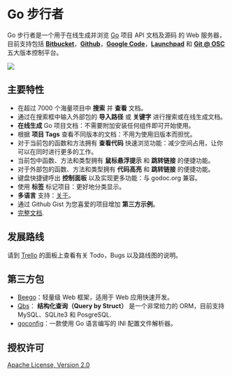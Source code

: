 Go 步行者
========

Go 步行者是一个用于在线生成并浏览 <a target="_blank" href="http://docs.studygolang.com/">Go</a> 项目 API 文档及源码 的 Web 服务器，目前支持包括 <b><a target="_blank" href="https://bitbucket.org/">Bitbucket</a></b>，<b><a target="_blank" href="https://github.com/">Github</a></b>，<b><a target="_blank" href="http://code.google.com/">Google Code</a></b>，<b><a target="_blank" href="https://launchpad.net/">Launchpad</a></b> 和 <b><a target="_blank" href="http://git.oschina.net/">Git @ OSC</a></b> 五大版本控制平台。

![](https://github.com/Unknwon/gowalker/blob/master/docs/images/whatisthis_ZH.png?raw=true)

## 主要特性

- 在超过 7000 个海量项目中 **搜索** 并 **查看** 文档。
- 通过在搜索框中输入外部包的 **导入路径** 或 **关键字** 进行搜索或在线生成文档。
- **在线生成** Go 项目文档：不需要附加安装任何组件即可开始使用。
- 根据 **项目 Tags** 查看不同版本的文档：不用为使用旧版本而担忧。
- 对于当前包的函数和方法拥有 **查看代码** 快速浏览功能：减少空间占用，让你可以在同时进行更多的工作。
- 当前包中函数、方法和类型拥有 **鼠标悬浮提示** 和 **跳转链接** 的便捷功能。
- 对于外部包的函数、方法和类型拥有 **代码高亮** 和 **跳转链接** 的便捷功能。
- 键盘快捷键呼出 **控制面板** 以及实现更多功能：与 godoc.org 兼容。
- 使用 **标签** 标记项目：更好地分类显示。
- **多语言** 支持：[关于](http://gowalker.org/about)。
- 通过 Github Gist 为您喜爱的项目增加 **第三方示例**。
- [完整文档](https://github.com/Unknwon/gowalker/blob/master/docs/Features_ZH.md).

## 发展路线
请到 [Trello](https://trello.com/b/wS7CzdcI/go-walker) 的面板上查看有关 Todo，Bugs 以及路线图的说明。

## 第三方包

- [Beego](http://gowalker.org/github.com/astaxie/beego)：轻量级 Web 框架，适用于 Web 应用快速开发。
- [Qbs](http://gowalker.org/github.com/coocood/qbs)： **结构化查询（Query by Struct）** 是一个非常给力的 ORM，目前支持 MySQL、SQLite3 和 PosgreSQL.
- [goconfig](https://github.com/Unknwon/goconfig)：一款使用 Go 语言编写的 INI 配置文件解析器。

## 授权许可

[Apache License, Version 2.0](http://www.apache.org/licenses/LICENSE-2.0.html)

